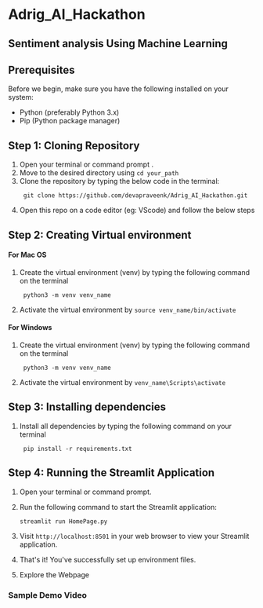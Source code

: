 # Adrig_AI_Hackathon
## Sentiment analysis Using Machine Learning

## Prerequisites

Before we begin, make sure you have the following installed on your system:

- Python (preferably Python 3.x)
- Pip (Python package manager)

## Step 1: Cloning Repository

1. Open your terminal or command prompt .
2. Move to the desired directory using  ```cd your_path```
3. Clone the repository by typing the below code in the terminal:
   ```
    git clone https://github.com/devapraveenk/Adrig_AI_Hackathon.git
   ```
4. Open this repo on a code editor (eg: VScode) and follow the below steps
## Step 2: Creating Virtual environment

#### For Mac OS
1. Create the virtual environment (venv) by typing the following command on the terminal

        python3 -m venv venv_name

3. Activate the virtual environment by ```source venv_name/bin/activate```

#### For Windows

1. Create the virtual environment (venv) by typing the following command on the terminal

        python3 -m venv venv_name

2. Activate the virtual environment by ```venv_name\Scripts\activate```

 ## Step 3: Installing dependencies

1. Install all dependencies by typing the following command on your terminal

        pip install -r requirements.txt


## Step 4: Running the Streamlit Application

1. Open your terminal or command prompt.


3. Run the following command to start the Streamlit application:
    ```
    streamlit run HomePage.py
    ```

4. Visit `http://localhost:8501` in your web browser to view your Streamlit application.
5. That's it! You've successfully set up environment files.
6. Explore the Webpage
### Sample Demo Video

